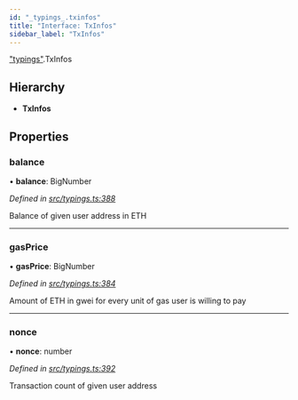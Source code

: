 ```yaml
---
id: "_typings_.txinfos"
title: "Interface: TxInfos"
sidebar_label: "TxInfos"
---
```


["typings"](../modules/_typings_.md).TxInfos

## Hierarchy

* **TxInfos**

## Properties

### balance

•  **balance**: BigNumber

*Defined in [src/typings.ts:388](https://github.com/trustlines-protocol/clientlib/blob/4830efe/src/typings.ts#L388)*

Balance of given user address in ETH

___

### gasPrice

•  **gasPrice**: BigNumber

*Defined in [src/typings.ts:384](https://github.com/trustlines-protocol/clientlib/blob/4830efe/src/typings.ts#L384)*

Amount of ETH in gwei for every unit of gas user is willing to pay

___

### nonce

•  **nonce**: number

*Defined in [src/typings.ts:392](https://github.com/trustlines-protocol/clientlib/blob/4830efe/src/typings.ts#L392)*

Transaction count of given user address
